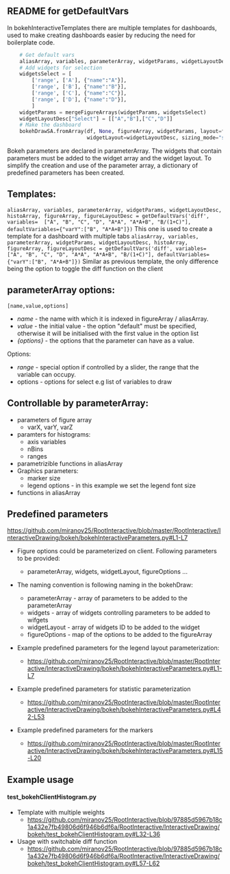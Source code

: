 ## README for getDefaultVars

In bokehInteractiveTemplates there are multiple templates for dashboards, used to make creating dashboards easier by reducing the need for boilerplate code.

```python
    # Get default vars
    aliasArray, variables, parameterArray, widgetParams, widgetLayoutDesc, histoArray, figureArray, figureLayoutDesc = getDefaultVars('diff', variables=  ["A", "B", "C", "D", "A*A", "A*A+B", "B/(1+C)"], defaultVariables={"varY":["B", "A*A+B"]})
    # Add widgets for selection
    widgetsSelect = [
        ['range', ['A'], {"name":"A"}],
        ['range', ['B'], {"name":"B"}],
        ['range', ['C'], {"name":"C"}],
        ['range', ['D'], {"name":"D"}],
        ]
    widgetParams = mergeFigureArrays(widgetParams, widgetsSelect)
    widgetLayoutDesc["Select"] = [["A","B"],["C","D"]]
    # Make the dashboard
    bokehDrawSA.fromArray(df, None, figureArray, widgetParams, layout=figureLayoutDesc, parameterArray=parameterArray,
                          widgetLayout=widgetLayoutDesc, sizing_mode="scale_width", histogramArray=histoArray, aliasArray=aliasArray, arrayCompression=arrayCompressionRelative16)
```


Bokeh parameters are declared in parameterArray. The widgets that contain parameters must be added to the widget array and the widget layout. 
To simplify the creation and use of the parameter array, a dictionary of predefined parameters has been created.

## Templates:
`aliasArray, variables, parameterArray, widgetParams, widgetLayoutDesc, histoArray, figureArray, figureLayoutDesc = getDefaultVars('diff', variables=  ["A", "B", "C", "D", "A*A", "A*A+B", "B/(1+C)"], defaultVariables={"varY":["B", "A*A+B"]})`
This one is used to create a template for a dashboard with multiple tabs
`aliasArray, variables, parameterArray, widgetParams, widgetLayoutDesc, histoArray, figureArray, figureLayoutDesc = getDefaultVars('diff', variables=  ["A", "B", "C", "D", "A*A", "A*A+B", "B/(1+C)"], defaultVariables={"varY":["B", "A*A+B"]})`
Similar as previous template, the only difference being the option to toggle the diff function on the client

## parameterArray options:
`[name,value,options]`
* _name_ - the name with which it is indexed in figureArray / aliasArray.
* _value_ - the initial value - the option "default" must be specified, otherwise it will be initialised with the first value in the option list
* _{options}_ - the options that the parameter can have as a value.

Options:
* _range_ - special option if controlled by a slider, the range that the variable can occupy.
* options - options for select e.g list of variables to draw

## Controllable by parameterArray:
* parameters of figure array
  * varX, varY, varZ
* paramters for histograms:
  * axis variables
  * nBins
  * ranges
* parametrizible functions in aliasArray  
* Graphics parameters:
  * marker size
  * legend options - in this example we set the legend font size
* functions in aliasArray

## Predefined parameters
 https://github.com/miranov25/RootInteractive/blob/master/RootInteractive/InteractiveDrawing/bokeh/bokehInteractiveParameters.py#L1-L7

 * Figure options could be parameterized on client. Following parameters to be  provided:
   * parameterArray, widgets, widgetLayout, figureOptions ...
 * The naming convention is following naming in the bokehDraw:
    *  parameterArray - array of parameters  to be added to the parameterArray
    *  widgets        - array of widgets controlling parameters to be added to wifgets
    *  widgetLayout   - array of widgets ID to be added to the widget
    *  figureOptions  - map of the options to be added to the figureArray

* Example predefined parameters for the legend layout parameterization:
  * https://github.com/miranov25/RootInteractive/blob/master/RootInteractive/InteractiveDrawing/bokeh/bokehInteractiveParameters.py#L1-L7
* Example predefined parameters for statistic parameterization
  * https://github.com/miranov25/RootInteractive/blob/master/RootInteractive/InteractiveDrawing/bokeh/bokehInteractiveParameters.py#L42-L53
* Example predefined parameters for the markers
  * https://github.com/miranov25/RootInteractive/blob/master/RootInteractive/InteractiveDrawing/bokeh/bokehInteractiveParameters.py#L15-L20

## Example usage
  
#### test_bokehClientHistogram.py
* Template with multiple weights
  * https://github.com/miranov25/RootInteractive/blob/97885d5967b18c1a432e7fb49806d6f946b6df6a/RootInteractive/InteractiveDrawing/bokeh/test_bokehClientHistogram.py#L32-L36
* Usage with switchable diff function
  * https://github.com/miranov25/RootInteractive/blob/97885d5967b18c1a432e7fb49806d6f946b6df6a/RootInteractive/InteractiveDrawing/bokeh/test_bokehClientHistogram.py#L57-L62
